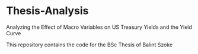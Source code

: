 # Thesis-Analysis
Analyzing the Effect of Macro Variables on US Treasury Yields and the Yield Curve

This repository contains the code for the BSc Thesis of Balint Szoke
